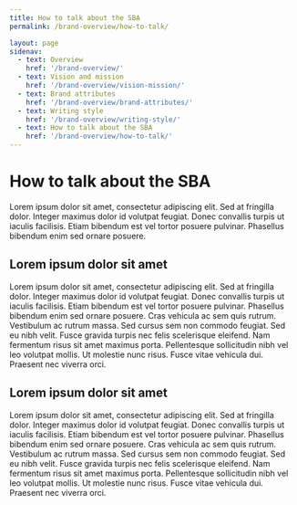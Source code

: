 ```yaml
---
title: How to talk about the SBA
permalink: /brand-overview/how-to-talk/

layout: page
sidenav:
  - text: Overview
    href: '/brand-overview/'
  - text: Vision and mission
    href: '/brand-overview/vision-mission/'
  - text: Brand attributes
    href: '/brand-overview/brand-attributes/'
  - text: Writing style
    href: '/brand-overview/writing-style/'
  - text: How to talk about the SBA
    href: '/brand-overview/how-to-talk/'
---
```



# How to talk about the SBA

Lorem ipsum dolor sit amet, consectetur adipiscing elit. Sed at fringilla dolor. Integer maximus dolor id volutpat feugiat. Donec convallis turpis ut iaculis facilisis. Etiam bibendum est vel tortor posuere pulvinar. Phasellus bibendum enim sed ornare posuere.

## Lorem ipsum dolor sit amet

Lorem ipsum dolor sit amet, consectetur adipiscing elit. Sed at fringilla dolor. Integer maximus dolor id volutpat feugiat. Donec convallis turpis ut iaculis facilisis. Etiam bibendum est vel tortor posuere pulvinar. Phasellus bibendum enim sed ornare posuere. Cras vehicula ac sem quis rutrum. Vestibulum ac rutrum massa. Sed cursus sem non commodo feugiat. Sed eu nibh velit. Fusce gravida turpis nec felis scelerisque eleifend. Nam fermentum risus sit amet maximus porta. Pellentesque sollicitudin nibh vel leo volutpat mollis. Ut molestie nunc risus. Fusce vitae vehicula dui. Praesent nec viverra orci.

## Lorem ipsum dolor sit amet

Lorem ipsum dolor sit amet, consectetur adipiscing elit. Sed at fringilla dolor. Integer maximus dolor id volutpat feugiat. Donec convallis turpis ut iaculis facilisis. Etiam bibendum est vel tortor posuere pulvinar. Phasellus bibendum enim sed ornare posuere. Cras vehicula ac sem quis rutrum. Vestibulum ac rutrum massa. Sed cursus sem non commodo feugiat. Sed eu nibh velit. Fusce gravida turpis nec felis scelerisque eleifend. Nam fermentum risus sit amet maximus porta. Pellentesque sollicitudin nibh vel leo volutpat mollis. Ut molestie nunc risus. Fusce vitae vehicula dui. Praesent nec viverra orci.
